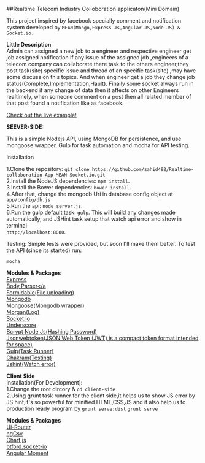 ##Realtime Telecom Industry Colloboration applicaton(Mini Domain)

This project inspired by facebook specially comment and notification system developed by `MEAN(Mongo,Express Js,Angular JS,Node JS) & Socket.io.`

**Little Description** </br>
Admin can assigned a new job to a engineer and respective engineer get job assigned notification.If any issue of the assigned job ,engineers of a telecom company can collaborate there task to the others engineer,they post task(site) specific issue and thread of an specific task(site) ,may have some discuss on this topics. And when engineer get a job they change job status(Complete,Implementation,Hault). Finally some socket always run in the backend if any change of data then it affects on other Engineers realtimely, when someone comment on a post then all related member of that post found a notification like as facebook.

<a href="http://telecom-zahid492.rhcloud.com/">Check out the live example!</a>


<b>SEEVER-SIDE:</b>

This is a simple Nodejs API, using MongoDB for persistence, and use mongoose wrapper. Gulp for task automation and mocha for API testing.


Installation

1.Clone the repository: `git clone https://github.com/zahid492/Realtime-colloboration-App-MEAN-Socket.io.git`</br>
2.Install the NodeJS dependencies: `npm install`.</br>
3.Install the Bower dependencies: `bower install`.</br>
4.After that, change the mongodb Uri in database config object at `app/config/db.js`</br>
5.Run the api: `node server.js`.</br>
6.Run the gulp default task: `gulp`. This will build any changes made automatically, and JSHint task setup that watch api error and show in terminal</br>
      `http://localhost:8080`.</br>

Testing:
Simple tests were provided, but soon I'll make them better.
To test the API (since its started) run:

	mocha
	
<b>Modules & Packages</b>
     </br>
    <a href="http://expressjs.com/">Express</a> </br>
    <a href="https://github.com/expressjs/body-parser">Body Parser</a </br>
    <a href="https://github.com/felixge/node-formidable">Formidable(File uploading)</a> </br>
    <a href="https://www.npmjs.com/package/mongodb">Mongodb</a> </br>
    <a href="https://www.npmjs.com/package/mongoose">Mongoose(Mongodb wrapper)</a> </br>
    <a href="https://www.npmjs.com/package/morgan">Morgan(Log)</a> </br>
    <a href="https://www.npmjs.com/package/socket.io">Socket.io</a> </br>
    <a href="https://www.npmjs.com/package/underscore">Underscore</a> </br>
    <a href="https://www.npmjs.com/package/bcrypt-nodejs">Bcrypt Node Js(Hashing Password)</a> </br>
    <a href="https://www.npmjs.com/package/json-web-token">Jsonwebtoken(JSON Web Token (JWT) is a compact token format intended for space)</a> </br>
    <a href="https://www.npmjs.com/package/gulp">Gulp(Task Runner)</a> </br>
    <a href="https://www.npmjs.com/package/chakram">Chakram(Testing)</a> </br>
    <a href="https://www.npmjs.com/package/jshint">Jshint(Watch error)</a> </br>
    
<b>Client Side</b> </br>
Installation(For Development):</br>
 1.Change the root dircory & `cd client-side` </br>
 2.Using grunt task runner for the client side,it helps us to show JS error by JS hint,it's so powerful for minified HTML,CSS,JS and it also help us to production ready program by `grunt serve:dist`  `grunt serve` </br>
 
 <b>Modules & Packages</b> </br>
 <a href="https://github.com/angular-ui/ui-router">Ui-Router</a></br>
 <a href="https://github.com/asafdav/ng-csv">ngCsv</a></br>
 <a href="http://jtblin.github.io/angular-chart.js/">Chart.js</a></br> 
 <a href="https://github.com/btford/angular-socket-io">btford.socket-io</a></br> 
 <a href="https://github.com/urish/angular-moment">Angular Moment</a></br> 
 



	
	



